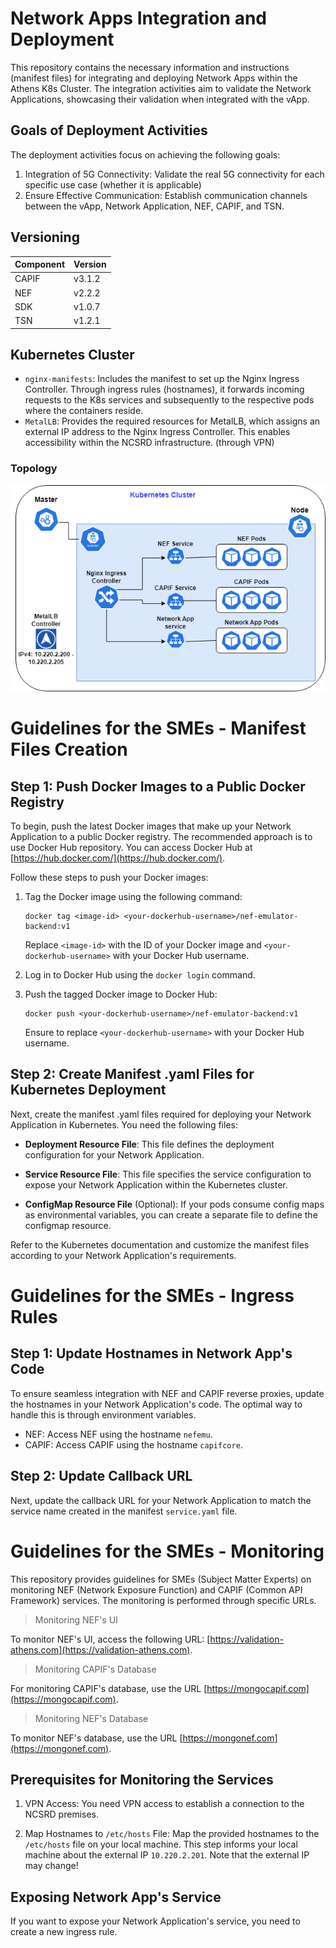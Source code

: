 # Network Apps Integration and Deployment

This repository contains the necessary information and instructions (manifest files) for integrating and deploying Network Apps within the Athens K8s Cluster. The integration activities aim to validate the Network Applications, showcasing their validation when integrated with the vApp.

## Goals of Deployment Activities

The deployment activities focus on achieving the following goals:

1. Integration of 5G Connectivity: Validate the real 5G connectivity for each specific use case (whether it is applicable)
2. Ensure Effective Communication: Establish communication channels between the vApp, Network Application, NEF, CAPIF, and TSN.

## Versioning

| Component | Version   |
|-----------|-----------|
| CAPIF     | v3.1.2    |
| NEF       | v2.2.2    |
| SDK       | v1.0.7    |
| TSN       | v1.2.1    |

## Kubernetes Cluster

- `nginx-manifests`: Includes the manifest to set up the Nginx Ingress Controller. Through ingress rules (hostnames), it forwards incoming requests to the K8s services and subsequently to the respective pods where the containers reside.
- `MetalLB`: Provides the required resources for MetalLB, which assigns an external IP address to the Nginx Ingress Controller. This enables accessibility within the NCSRD infrastructure. (through VPN)

### Topology 

![Alt Text](k8s-evolved-prox.png)

# Guidelines for the SMEs - Manifest Files Creation

## Step 1: Push Docker Images to a Public Docker Registry

To begin, push the latest Docker images that make up your Network Application to a public Docker registry. The recommended approach is to use Docker Hub repository. You can access Docker Hub at [https://hub.docker.com/](https://hub.docker.com/).

Follow these steps to push your Docker images:

1. Tag the Docker image using the following command:
   ```
   docker tag <image-id> <your-dockerhub-username>/nef-emulator-backend:v1
   ```
   Replace `<image-id>` with the ID of your Docker image and `<your-dockerhub-username>` with your Docker Hub username.

2. Log in to Docker Hub using the `docker login` command.

3. Push the tagged Docker image to Docker Hub:
   ```
   docker push <your-dockerhub-username>/nef-emulator-backend:v1
   ```
   Ensure to replace `<your-dockerhub-username>` with your Docker Hub username.

## Step 2: Create Manifest .yaml Files for Kubernetes Deployment

Next, create the manifest .yaml files required for deploying your Network Application in Kubernetes. You need the following files:

- **Deployment Resource File**: This file defines the deployment configuration for your Network Application.

- **Service Resource File**: This file specifies the service configuration to expose your Network Application within the Kubernetes cluster.

- **ConfigMap Resource File** (Optional): If your pods consume config maps as environmental variables, you can create a separate file to define the configmap resource.


Refer to the Kubernetes documentation and customize the manifest files according to your Network Application's requirements.

# Guidelines for the SMEs - Ingress Rules


## Step 1: Update Hostnames in Network App's Code

To ensure seamless integration with NEF and CAPIF reverse proxies, update the hostnames in your Network Application's code. The optimal way to handle this is through environment variables. 

- NEF: Access NEF using the hostname `nefemu`.
- CAPIF: Access CAPIF using the hostname `capifcore`.

## Step 2: Update Callback URL

Next, update the callback URL for your Network Application to match the service name created in the manifest `service.yaml` file.

# Guidelines for the SMEs - Monitoring

This repository provides guidelines for SMEs (Subject Matter Experts) on monitoring NEF (Network Exposure Function) and CAPIF (Common API Framework) services. The monitoring is performed through specific URLs.

> Monitoring NEF's UI

To monitor NEF's UI, access the following URL: [https://validation-athens.com](https://validation-athens.com). 

> Monitoring CAPIF's Database

For monitoring CAPIF's database, use the URL [https://mongocapif.com](https://mongocapif.com).

> Monitoring NEF's Database

To monitor NEF's database, use the URL [https://mongonef.com](https://mongonef.com). 

## Prerequisites for Monitoring the Services

1. VPN Access: You need VPN access to establish a connection to the NCSRD premises.

2. Map Hostnames to `/etc/hosts` File: Map the provided hostnames to the `/etc/hosts` file on your local machine. This step informs your local machine about the external IP `10.220.2.201`. Note that the external IP may change!

## Exposing Network App's Service

If you want to expose your Network Application's service, you need to create a new ingress rule.


